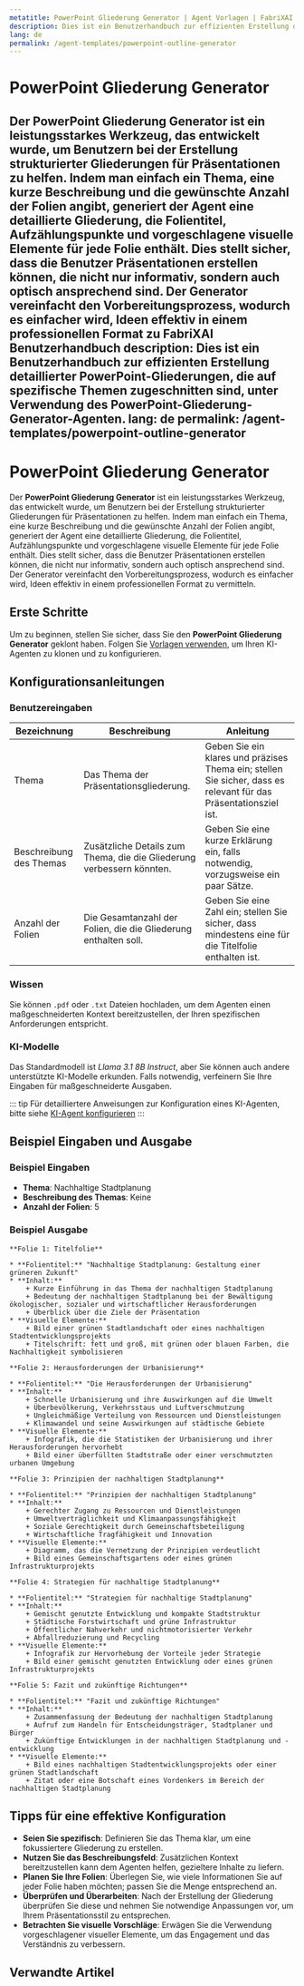 ```yaml
---
metatitle: PowerPoint Gliederung Generator | Agent Vorlagen | FabriXAI Benutzerhandbuch
description: Dies ist ein Benutzerhandbuch zur effizienten Erstellung detaillierter PowerPoint-Gliederungen, die auf spezifische Themen zugeschnitten sind, unter Verwendung des PowerPoint-Gliederung-Generator-Agenten.
lang: de
permalink: /agent-templates/powerpoint-outline-generator
---
```


# PowerPoint Gliederung Generator

Der **PowerPoint Gliederung Generator** ist ein leistungsstarkes Werkzeug, das entwickelt wurde, um Benutzern bei der Erstellung strukturierter Gliederungen für Präsentationen zu helfen. Indem man einfach ein Thema, eine kurze Beschreibung und die gewünschte Anzahl der Folien angibt, generiert der Agent eine detaillierte Gliederung, die Folientitel, Aufzählungspunkte und vorgeschlagene visuelle Elemente für jede Folie enthält. Dies stellt sicher, dass die Benutzer Präsentationen erstellen können, die nicht nur informativ, sondern auch optisch ansprechend sind. Der Generator vereinfacht den Vorbereitungsprozess, wodurch es einfacher wird, Ideen effektiv in einem professionellen Format zu FabriXAI Benutzerhandbuch
description: Dies ist ein Benutzerhandbuch zur effizienten Erstellung detaillierter PowerPoint-Gliederungen, die auf spezifische Themen zugeschnitten sind, unter Verwendung des PowerPoint-Gliederung-Generator-Agenten.
lang: de
permalink: /agent-templates/powerpoint-outline-generator
---

# PowerPoint Gliederung Generator

Der **PowerPoint Gliederung Generator** ist ein leistungsstarkes Werkzeug, das entwickelt wurde, um Benutzern bei der Erstellung strukturierter Gliederungen für Präsentationen zu helfen. Indem man einfach ein Thema, eine kurze Beschreibung und die gewünschte Anzahl der Folien angibt, generiert der Agent eine detaillierte Gliederung, die Folientitel, Aufzählungspunkte und vorgeschlagene visuelle Elemente für jede Folie enthält. Dies stellt sicher, dass die Benutzer Präsentationen erstellen können, die nicht nur informativ, sondern auch optisch ansprechend sind. Der Generator vereinfacht den Vorbereitungsprozess, wodurch es einfacher wird, Ideen effektiv in einem professionellen Format zu vermitteln.

## Erste Schritte

Um zu beginnen, stellen Sie sicher, dass Sie den **PowerPoint Gliederung Generator** geklont haben. Folgen Sie [Vorlagen verwenden](/en-us/create-from-templates/), um Ihren KI-Agenten zu klonen und zu konfigurieren.

## Konfigurationsanleitungen

### Benutzereingaben

| Bezeichnung               | Beschreibung                                                     | Anleitung                                                                                                 |
| ------------------------- | ---------------------------------------------------------------- | --------------------------------------------------------------------------------------------------------- |
| Thema                     | Das Thema der Präsentationsgliederung.                            | Geben Sie ein klares und präzises Thema ein; stellen Sie sicher, dass es relevant für das Präsentationsziel ist. |
| Beschreibung des Themas   | Zusätzliche Details zum Thema, die die Gliederung verbessern könnten. | Geben Sie eine kurze Erklärung ein, falls notwendig, vorzugsweise ein paar Sätze.                          |
| Anzahl der Folien         | Die Gesamtanzahl der Folien, die die Gliederung enthalten soll.  | Geben Sie eine Zahl ein; stellen Sie sicher, dass mindestens eine für die Titelfolie enthalten ist.          |

### Wissen

Sie können `.pdf` oder `.txt` Dateien hochladen, um dem Agenten einen maßgeschneiderten Kontext bereitzustellen, der Ihren spezifischen Anforderungen entspricht.

### KI-Modelle

Das Standardmodell ist *Llama 3.1 8B Instruct*, aber Sie können auch andere unterstützte KI-Modelle erkunden. Falls notwendig, verfeinern Sie Ihre Eingaben für maßgeschneiderte Ausgaben.

::: tip
Für detailliertere Anweisungen zur Konfiguration eines KI-Agenten, bitte siehe [KI-Agent konfigurieren](/en-us/configure-ai-agent/)
:::

## Beispiel Eingaben und Ausgabe

### Beispiel Eingaben

- **Thema**: Nachhaltige Stadtplanung
- **Beschreibung des Themas**: Keine
- **Anzahl der Folien**: 5

### Beispiel Ausgabe

```
**Folie 1: Titelfolie**

* **Folientitel:** "Nachhaltige Stadtplanung: Gestaltung einer grüneren Zukunft"
* **Inhalt:**
	+ Kurze Einführung in das Thema der nachhaltigen Stadtplanung
	+ Bedeutung der nachhaltigen Stadtplanung bei der Bewältigung ökologischer, sozialer und wirtschaftlicher Herausforderungen
	+ Überblick über die Ziele der Präsentation
* **Visuelle Elemente:**
	+ Bild einer grünen Stadtlandschaft oder eines nachhaltigen Stadtentwicklungsprojekts
	+ Titelschrift: fett und groß, mit grünen oder blauen Farben, die Nachhaltigkeit symbolisieren

**Folie 2: Herausforderungen der Urbanisierung**

* **Folientitel:** "Die Herausforderungen der Urbanisierung"
* **Inhalt:**
	+ Schnelle Urbanisierung und ihre Auswirkungen auf die Umwelt
	+ Überbevölkerung, Verkehrsstaus und Luftverschmutzung
	+ Ungleichmäßige Verteilung von Ressourcen und Dienstleistungen
	+ Klimawandel und seine Auswirkungen auf städtische Gebiete
* **Visuelle Elemente:**
	+ Infografik, die die Statistiken der Urbanisierung und ihrer Herausforderungen hervorhebt
	+ Bild einer überfüllten Stadtstraße oder einer verschmutzten urbanen Umgebung

**Folie 3: Prinzipien der nachhaltigen Stadtplanung**

* **Folientitel:** "Prinzipien der nachhaltigen Stadtplanung"
* **Inhalt:**
	+ Gerechter Zugang zu Ressourcen und Dienstleistungen
	+ Umweltverträglichkeit und Klimaanpassungsfähigkeit
	+ Soziale Gerechtigkeit durch Gemeinschaftsbeteiligung
	+ Wirtschaftliche Tragfähigkeit und Innovation
* **Visuelle Elemente:**
	+ Diagramm, das die Vernetzung der Prinzipien verdeutlicht
	+ Bild eines Gemeinschaftsgartens oder eines grünen Infrastrukturprojekts

**Folie 4: Strategien für nachhaltige Stadtplanung**

* **Folientitel:** "Strategien für nachhaltige Stadtplanung"
* **Inhalt:**
	+ Gemischt genutzte Entwicklung und kompakte Stadtstruktur
	+ Städtische Forstwirtschaft und grüne Infrastruktur
	+ Öffentlicher Nahverkehr und nichtmotorisierter Verkehr
	+ Abfallreduzierung und Recycling
* **Visuelle Elemente:**
	+ Infografik zur Hervorhebung der Vorteile jeder Strategie
	+ Bild einer gemischt genutzten Entwicklung oder eines grünen Infrastrukturprojekts

**Folie 5: Fazit und zukünftige Richtungen**

* **Folientitel:** "Fazit und zukünftige Richtungen"
* **Inhalt:**
	+ Zusammenfassung der Bedeutung der nachhaltigen Stadtplanung
	+ Aufruf zum Handeln für Entscheidungsträger, Stadtplaner und Bürger
	+ Zukünftige Entwicklungen in der nachhaltigen Stadtplanung und -entwicklung
* **Visuelle Elemente:**
	+ Bild eines nachhaltigen Stadtentwicklungsprojekts oder einer grünen Stadtlandschaft
	+ Zitat oder eine Botschaft eines Vordenkers im Bereich der nachhaltigen Stadtplanung
```

## Tipps für eine effektive Konfiguration

- **Seien Sie spezifisch**: Definieren Sie das Thema klar, um eine fokussiertere Gliederung zu erstellen.
- **Nutzen Sie das Beschreibungsfeld**: Zusätzlichen Kontext bereitzustellen kann dem Agenten helfen, gezieltere Inhalte zu liefern.
- **Planen Sie Ihre Folien**: Überlegen Sie, wie viele Informationen Sie auf jeder Folie haben möchten; passen Sie die Menge entsprechend an.
- **Überprüfen und Überarbeiten**: Nach der Erstellung der Gliederung überprüfen Sie diese und nehmen Sie notwendige Anpassungen vor, um Ihrem Präsentationsstil zu entsprechen.
- **Betrachten Sie visuelle Vorschläge**: Erwägen Sie die Verwendung vorgeschlagener visueller Elemente, um das Engagement und das Verständnis zu verbessern.

## Verwandte Artikel

